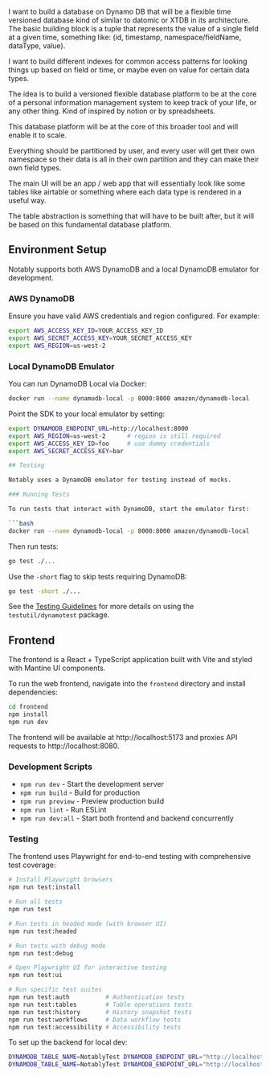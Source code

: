 I want to build a database on Dynamo DB that will be a flexible time versioned database kind of similar to datomic or XTDB in its architecture.
The basic building block is a tuple that represents the value of a single field at a given time, something like: (id, timestamp, namespace/fieldName, dataType, value).

I want to build different indexes for common access patterns for looking things up based on field or time, or maybe even on value for certain data types.

The idea is to build a versioned flexible database platform to be at the core of a personal information management system to keep track of your life, or any other thing.
Kind of inspired by notion or by spreadsheets.

This database platform will be at the core of this broader tool and will enable it to scale.

Everything should be partitioned by user, and every user will get their own namespace so their data is all in their own partition and they can make their own field types.

The main UI will be an app / web app that will essentially look like some tables like airtable or something where each data type is rendered in a useful way.

The table abstraction is something that will have to be built after, but it will be based on this fundamental database platform.

## Environment Setup

Notably supports both AWS DynamoDB and a local DynamoDB emulator for development.

### AWS DynamoDB

Ensure you have valid AWS credentials and region configured. For example:

```bash
export AWS_ACCESS_KEY_ID=YOUR_ACCESS_KEY_ID
export AWS_SECRET_ACCESS_KEY=YOUR_SECRET_ACCESS_KEY
export AWS_REGION=us-west-2
```

### Local DynamoDB Emulator

You can run DynamoDB Local via Docker:

```bash
docker run --name dynamodb-local -p 8000:8000 amazon/dynamodb-local
```

Point the SDK to your local emulator by setting:

```bash
export DYNAMODB_ENDPOINT_URL=http://localhost:8000
export AWS_REGION=us-west-2      # region is still required
export AWS_ACCESS_KEY_ID=foo     # use dummy credentials
export AWS_SECRET_ACCESS_KEY=bar

## Testing

Notably uses a DynamoDB emulator for testing instead of mocks.

### Running Tests

To run tests that interact with DynamoDB, start the emulator first:

```bash
docker run --name dynamodb-local -p 8000:8000 amazon/dynamodb-local
```

Then run tests:

```bash
go test ./...
```

Use the `-short` flag to skip tests requiring DynamoDB:

```bash
go test -short ./...
```

See the [Testing Guidelines](backend/TESTING.md) for more details on using the `testutil/dynamotest` package.

## Frontend

The frontend is a React + TypeScript application built with Vite and styled with Mantine UI components.

To run the web frontend, navigate into the `frontend` directory and install dependencies:

```bash
cd frontend
npm install
npm run dev
```

The frontend will be available at http://localhost:5173 and proxies API requests to http://localhost:8080.

### Development Scripts

- `npm run dev` - Start the development server
- `npm run build` - Build for production 
- `npm run preview` - Preview production build
- `npm run lint` - Run ESLint
- `npm run dev:all` - Start both frontend and backend concurrently

### Testing

The frontend uses Playwright for end-to-end testing with comprehensive test coverage:

```bash
# Install Playwright browsers
npm run test:install

# Run all tests
npm run test

# Run tests in headed mode (with browser UI)
npm run test:headed

# Run tests with debug mode
npm run test:debug

# Open Playwright UI for interactive testing
npm run test:ui

# Run specific test suites
npm run test:auth          # Authentication tests
npm run test:tables        # Table operations tests
npm run test:history       # History snapshot tests
npm run test:workflows     # Data workflow tests
npm run test:accessibility # Accessibility tests
```

To set up the backend for local dev:

```bash
DYNAMODB_TABLE_NAME=NotablyTest DYNAMODB_ENDPOINT_URL="http://localhost:8000" go run cmd/create-table/main.go
DYNAMODB_TABLE_NAME=NotablyTest DYNAMODB_ENDPOINT_URL="http://localhost:8000" go run cmd/server/main.go
```
